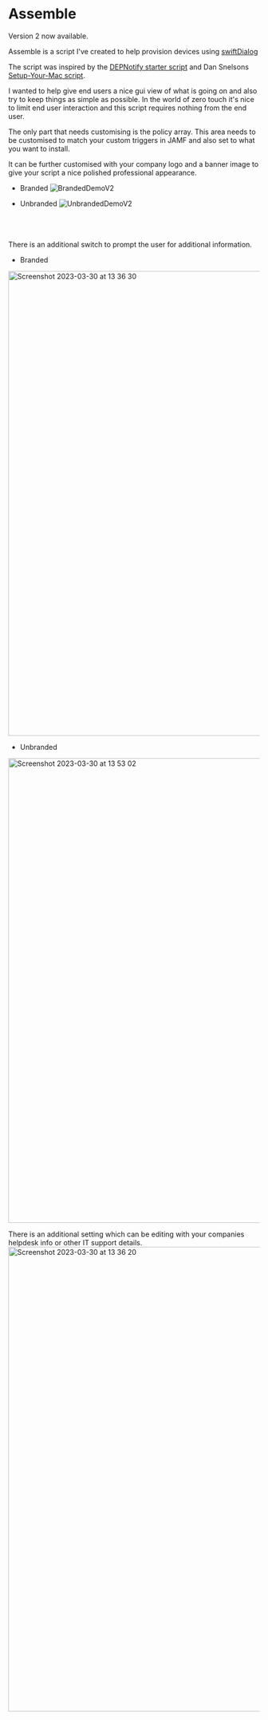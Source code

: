 # Assemble

Version 2 now available.

Assemble is a script I've created to help provision devices using [swiftDialog](https://github.com/bartreardon/swiftDialog)

The script was inspired by the [DEPNotify starter script](https://github.com/jamf/DEPNotify-Starter) and Dan Snelsons [Setup-Your-Mac script](https://github.com/dan-snelson/dialog-scripts/tree/main/Setup%20Your%20Mac).

I wanted to help give end users a nice gui view of what is going on and also try to keep things as simple as possible. In the world of zero touch it's nice to limit end user interaction and this script requires nothing from the end user.

The only part that needs customising is the policy array. This area needs to be customised to match your custom triggers in JAMF and also set to what you want to install.

It can be further customised with your company logo and a banner image to give your script a nice polished professional appearance.

- Branded
![BrandedDemoV2](https://user-images.githubusercontent.com/89595349/233336145-589b9bb8-b818-47d1-a546-51a81a6a83e1.png)

- Unbranded
![UnbrandedDemoV2](https://user-images.githubusercontent.com/89595349/233336164-7d7e0faa-d07c-4b78-accd-8a03e9d7849c.png)

<br>
<br>
<br>
There is an additional switch to prompt the user for additional information.


- Branded
<img width="932" alt="Screenshot 2023-03-30 at 13 36 30" src="https://user-images.githubusercontent.com/89595349/233341645-bfa3cbba-1f14-4258-a154-ebd8f3a1288b.png">

- Unbranded
<img width="932" alt="Screenshot 2023-03-30 at 13 53 02" src="https://user-images.githubusercontent.com/89595349/233341677-7b63c0e6-5007-489d-9087-8e0dbb3f7d5c.png">


There is an additional setting which can be editing with your companies helpdesk info or other IT support details.
<img width="932" alt="Screenshot 2023-03-30 at 13 36 20" src="https://user-images.githubusercontent.com/89595349/233344098-c1d83460-dabc-4901-ab5e-b4dcb61366bb.png">
